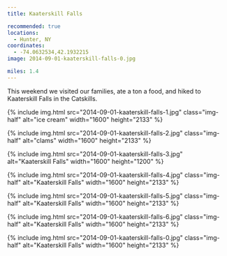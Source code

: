 ```yaml
---
title: Kaaterskill Falls

recommended: true
locations:
  - Hunter, NY
coordinates:
  - -74.0632534,42.1932215
image: 2014-09-01-kaaterskill-falls-0.jpg

miles: 1.4
---
```


This weekend we visited our families, ate a ton a food, and hiked to Kaaterskill Falls in the Catskills.

<div class="photos">

{% include img.html src="2014-09-01-kaaterskill-falls-1.jpg" class="img-half" alt="ice cream" width="1600" height="2133" %}

{% include img.html src="2014-09-01-kaaterskill-falls-2.jpg" class="img-half" alt="clams" width="1600" height="2133" %}

{% include img.html src="2014-09-01-kaaterskill-falls-3.jpg" alt="Kaaterskill Falls" width="1600" height="1200" %}

{% include img.html src="2014-09-01-kaaterskill-falls-4.jpg" class="img-half" alt="Kaaterskill Falls" width="1600" height="2133" %}

{% include img.html src="2014-09-01-kaaterskill-falls-5.jpg" class="img-half" alt="Kaaterskill Falls" width="1600" height="2133" %}

{% include img.html src="2014-09-01-kaaterskill-falls-6.jpg" class="img-half" alt="Kaaterskill Falls" width="1600" height="2133" %}

{% include img.html src="2014-09-01-kaaterskill-falls-0.jpg" class="img-half" alt="Kaaterskill Falls" width="1600" height="2133" %}

</div>
